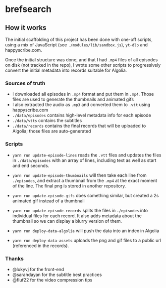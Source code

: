 # brefsearch

## How it works

The initial scaffolding of this project has been done with one-off scripts,
using a mix of JavaScript (see `./modules/lib/sandbox.js`), `yt-dlp` and
happyscribe.com.

Once the initial structure was done, and that I had `.mp4` files of all episodes
on disk (not tracked in the repo), I wrote some other scripts to progressively
convert the initial metadata into records suitable for Algolia.

### Sources of truth

- I downloaded all episodes in `.mp4` format and put them in `.mp4`. Those files
  are used to generate the thumbnails and animated gifs
- I also extracted the audio as `.mp3` and converted them to `.vtt` using
  happyscribe.com
- `./data/episodes` contains high-level metadata info for each episode
- `./data/vtts` contains the subtitles
- `./data/records` contains the final records that will be uploaded to Algolia;
  those files are auto-generated

### Scripts

- `yarn run update-episode-lines` reads the `.vtt` files and updates the files
  in `./data/episodes` with an array of lines, including text as well as start
  and end seconds.
- `yarn run update-episode-thumbnails` will then take each line from
  `./episodes`, and extract a thumbnail from the `.mp4` at the exact moment of
  the line. The final png is stored in another repository.
- `yarn run update-episode-gifs` does something similar, but created a 2s
  animated gif instead of a thumbnail
- `yarn run update-episode-records` splits the files in `./episodes` into
  individual files for each record. It also adds metadata about the thumbnail so
  we can display a blurry version of them.

- `yarn run deploy-data-algolia` will push the data into an index in Algolia
- `yarn run deploy-data-assets` uploads the png and gif files to a public url
  (referenced in the records).


### Thanks

- @lukyvj for the front-end
- @sarahdayan for the subtitle best practices
- @fluf22 for the video compression tips
